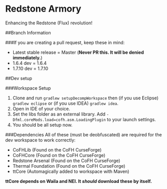 Redstone Armory
==============

Enhancing the Redstone (Flux) revolution!


##Branch Information

###If you are creating a pull request, keep these in mind:

* Latest stable release = Master (__Never PR this. It will be denied immediately.__)
* 1.6.4 dev = 1.6.4
* 1.7.10 dev =  1.7.10

##Dev setup

###Workspace Setup
1. Clone and run `gradlew setupDecompWorkspace` then (if you use Eclipse) `gradlew eclipse` or (if you use IDEA) `gradlew idea`.
2. Open in IDE of your choice.
3. Set the libs folder as an external library. Add `-Dfml.coreMods.load=cofh.asm.LoadingPlugin` to your launch settings.
4. You should be all setup now.

###Dependencies
All of these (must be deobfuscated) are required for the dev workspace to work correctly:

* CoFHLib (Found on the CoFH CurseForge)
* CoFHCore (Found on the CoFH CurseForge)
* Redstone Arsenal (Found on the CoFH CurseForge)
* Thermal Foundation (Found on the CoFH CurseForge)
* ttCore (Automagically added to workspace with Maven)

__ttCore depends on Waila and NEI. It *should* download these by itself.__